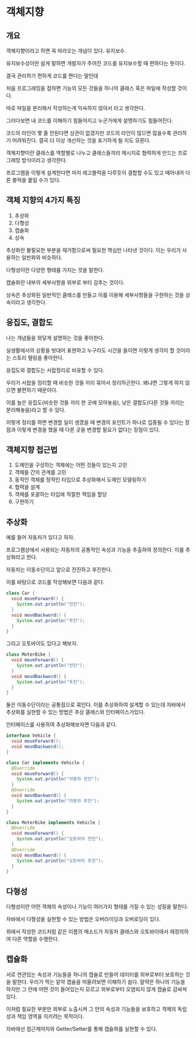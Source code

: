 # 객체지향

## 개요

객체지향이라고 하면 꼭 따라오는 개념이 있다. 유지보수.

유지보수성이란 쉽게 말하면 개발자가 주어진 코드를 유지보수할 때 편하다는 뜻이다.

결국 관리하기 편하게 코드를 짠다는 말인데

처음 프로그래밍을 접하면 기능의 모든 것들을 하나의 클래스 혹은 파일에 작성할 것이다.

따로 파일을 분리해서 작성하는게 익숙하지 않아서 라고 생각한다.

그러다보면 내 코드를 이해하기 힘들어지고 누군가에게 설명하기도 힘들어진다.

코드의 라인이 몇 줄 안된다면 상관이 없겠지만 코드의 라인이 많으면 많을수록 관리하기 어려워진다. 결국 더 이상 개선하는 것을 포기하게 될 지도 모른다.

객체지향이란 클래스를 역할별로 나누고 클래스들끼리 메시지로 협력하게 만드는 프로그래밍 방식이라고 생각한다.

프로그램을 이렇게 설계한다면 마치 레고블럭을 다루듯이 결합할 수도 있고 떼어내어 다른 블럭을 붙일 수가 있다.

## 객체 지향의 4가지 특징

1. 추상화
2. 다형성
3. 캡슐화
4. 상속

추상화란 불필요한 부분을 제거함으로써 필요한 핵심만 나타낸 것이다. 이는 우리가 사용하는 일반화와 비슷하다.

다형성이란 다양한 형태를 가지는 것을 말한다.

캡슐화란 내부의 세부사항을 외부로 부터 감추는 것이다.

상속은 추상화된 일반적인 클래스를 만들고 이를 이용해 세부사항들을 구현하는 것을 상속이라고 생각한다.

## 응집도, 결합도

나는 개념들을 와닿게 설명하는 것을 좋아한다.

실생활에서의 상황을 빗대어 표현하고 누구라도 시간을 들이면 이렇게 생각이 할 것이라는 스토리 텔링을 좋아한다.

응집도와 결합도는 서랍정리로 비유할 수 있다.

우리가 서랍을 정리할 때 비슷한 것들 끼리 묶어서 정리하곤한다. 왜냐면 그렇게 하지 않으면 불편하기 때문이다.

이를 높은 응집도(비슷한 것들 끼리 한 곳에 모아놓음), 낮은 결합도(다른 것들 끼리는 분리해놓음)라고 할 수 있다.

이렇게 정리를 하면 변경할 일이 생겼을 때 변경의 포인트가 하나로 집중될 수 있다는 장점과 이렇게 변경을 했을 때 다른 곳을 변경할 필요가 없다는 장점이 있다.

## 객체지향 접근법

1. 도메인을 구성하는 객체에는 어떤 것들이 있는지 고민
2. 객체들 간의 관계를 고민
3. 동적인 객체를 정적인 타입으로 추상화해서 도메인 모델링하기
4. 협력을 설계
5. 객체를 포괄하는 타입에 적절한 책임을 할당
6. 구현하기

## 추상화

예를 들어 자동차가 있다고 하자.

프로그램상에서 사용되는 자동차의 공통적인 속성과 기능을 추출하여 정의한다. 이를 추상화라고 한다.

자동차는 이동수단이고 앞으로 전진하고 후진한다. 

이를 바탕으로 코드를 작성해보면 다음과 같다.

```java
class Car {
  void moveForward() {
    System.out.println("전진");
  }
  void movdBackword() {
    System.out.println("후진");
  }
}
```

그리고 오토바이도 있다고 해보자.

```java
class MoterBike {
  void moveForward() {
    System.out.println("전진");
  }
  void movdBackword() {
    System.out.println("후진");
  }
}
```

둘은 이동수단이라는 공통점으로 묶인다. 이를 추상화하여 설계할 수 있는데 자바에서 추상화를 실현할 수 있는 방법은 추상 클래스와 인터페이스가있다. 

인터페이스를 사용하여 추상화해보자면 다음과 같다.

```java
interface Vehicle {
  void moveForward();
  void movdBackword();
}
```

```java
class Car implements Vehicle {
  @Override
  void moveForward() {
    System.out.println("자동차 전진");
  }
  @Override
  void movdBackword() {
    System.out.println("자동차 후진");
  }
}
```
```java
class MoterBike implements Vehicle {
  @Override
  void moveForward() {
    System.out.println("오토바이 전진");
  }
  @Override
  void movdBackword() {
    System.out.println("오토바이 후진");
  }
}
```
## 다형성

다형성이란 어떤 객체의 속성이나 기능이 여러가지 형태를 가질 수 있는 성질을 말한다.

자바에서 다형성을 실현할 수 있는 방법은 오버라이딩과 오버로딩이 있다.

위에서 작성한 코드처럼 같은 이름의 메소드가 자동차 클래스와 오토바이에서 재정의하여 다른 역할을 수행한다.

## 캡슐화

서로 연관있는 속성과 기능들을 하나의 캡슐로 만들어 데이터를 외부로부터 보호하는 것을 말한다. 우리가 먹는 알약 캡슐을 떠올려보면 이해하기 쉽다. 알약은 하나의 기능을 하지만 그 안에 어떤 것이 들어있는지 모르고 외부로부터 오염되지 않게 캡슐로 감싸져있다.

이처럼 필요한 부분만 외부로 노출시켜 그 안의 속성과 기능들을 보호하고 객체의 독립성과 책임 영역을 지키려는 목적이다.

자바에선 접근제어자와 Getter/Setter를 통해 캡슐화를 실현할 수 있다. 